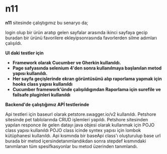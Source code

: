 # n11

<b>n11</b> sitesinde çalıştıgımız bu senaryo da;
<p>login olup bir ürün aratıp gelen sayfalar arasında ikinci sayfaya gecip</br>
buradan bir ürünü favorilere ekleyipsonrasında favorlerden silme adımları çalışıldı.</p>

<strong>UI daki testler için</strong>
<b>
* Framework olarak Cucumber ve Gherkin kullanıldı.</br>
* Page safyasında selenium 4'den sonra kullanılmaya başlanılan metod yapısı kullanıldı.</br>
* Her sayfa geçişlerinde ekran görüntüsünü alıp raporlama yapmak için hooks class yapısı kullanıldı</br>
* Cucumber framework'ünde çalışıldıgından Raporlama için surefile ve failsafe pluginleri kullanıldı </b>

<strong>Backend'de çalıştığımız APİ testlerinde </strong>

Api testleri için baseurl olarak petstore.swagger.io/v2 kullanıldı.
Petshore sitesinde pet tablolarında CRUD işlemleri yapıldı.
Petshore sitesinden yapılan responce ile gelen datayı java objesi olarak kullanmak için POJO class yapısı kullanıldı
POJO class icinde syntex yapısı için lombok kütüphanesi kullanıldı.
Api kısmında bir baseApi class'ı oluşturulup base url burada bir metod içersindetanımlandıkdan sonra stepdef kısmındaki tanımlanan tüm spesifkasyonlar bu metod üzerinden tanımlandı.


